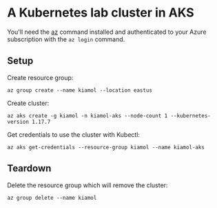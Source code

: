 # A Kubernetes lab cluster in AKS

You'll need the [az]() command installed and authenticated to your Azure subscription with the `az login` command.

## Setup

Create resource group:

```
az group create --name kiamol --location eastus
```

Create cluster:

```
az aks create -g kiamol -n kiamol-aks --node-count 1 --kubernetes-version 1.17.7
```

Get credentials to use the cluster with Kubectl:

```
az aks get-credentials --resource-group kiamol --name kiamol-aks
```

## Teardown

Delete the resource group which will remove the cluster:

```
az group delete --name kiamol 
```
